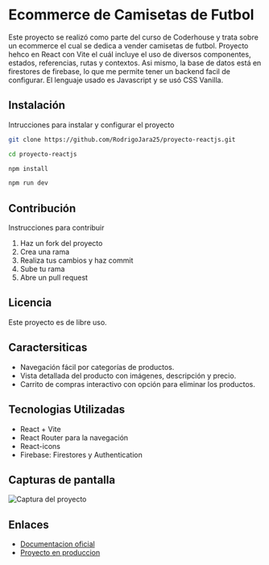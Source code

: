 # Ecommerce de Camisetas de Futbol

Este proyecto se realizó como parte del curso de Coderhouse y trata sobre un ecommerce el cual se dedica a vender camisetas de futbol. 
Proyecto hehco en React con Vite el cuál incluye el uso de diversos componentes, estados, referencias, rutas y contextos.
Asi mismo, la base de datos está en firestores de firebase, lo que me permite tener un backend facil de configurar.
El lenguaje usado es Javascript y se usó CSS Vanilla.

## Instalación

Intrucciones para instalar y configurar el proyecto

```bash
git clone https://github.com/RodrigoJara25/proyecto-reactjs.git

cd proyecto-reactjs

npm install

npm run dev
```

## Contribución

Instrucciones para contribuir

1. Haz un fork del proyecto
2. Crea una rama
3. Realiza tus cambios y haz commit
4. Sube tu rama
5. Abre un pull request

## Licencia

Este proyecto es de libre uso.

## Caractersiticas

- Navegación fácil por categorías de productos.
- Vista detallada del producto con imágenes, descripción y precio.
- Carrito de compras interactivo con opción para eliminar los productos.

## Tecnologias Utilizadas

- React + Vite
- React Router para la navegación
- React-icons
- Firebase: Firestores y Authentication 

## Capturas de pantalla

![Captura del proyecto](https://cdn.iconscout.com/icon/free/png-256/free-react-logo-icon-download-in-svg-png-gif-file-formats--company-brand-world-logos-vol-4-pack-icons-282599.png?f=webp&w=256)

## Enlaces 

- [Documentacion oficial](https://es.react.dev/learn)
- [Proyecto en produccion](https://github.com/RodrigoJara25/proyecto-reactjs)

